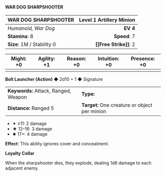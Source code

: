 #### WAR DOG SHARPSHOOTER

| WAR DOG SHARPSHOOTER       | **Level 1 Artillery Minion** |
| :------------------------- | ---------------------------: |
| *Humanoid, War Dog*        |                     **EV 4** |
| **Stamina**: 8             |                 **Speed**: 7 |
| **Size**: 1M / Stability 0 |           **[[Free Strike]]**: 2 |

| **Might**: +0 | **Agility**: +1 | **Reason**: +0 | **Intuition**: +0 | **Presence**: +0 |
| ------------- | --------------- | -------------- | ----------------- | ---------------- |
|               |                 |                |                   |                  |

**Bolt Launcher (Action)** ◆ 2d10 + 1 ◆ Signature

|                                      |                                               |
| :----------------------------------- | :-------------------------------------------- |
| **Keywords:** Attack, Ranged, Weapon | **Type:**                                     |
| **Distance:** Ranged 5               | **Target:** One creature or object per minion |

- ✦ ≤11: 2 damage
- ★ 12–16: 3 damage
- ✸ 17+: 4 damage

**Effect**: This ability ignores cover and concealment.

**Loyalty Collar**

When the sharpshooter dies, they explode, dealing 1d6 damage to each adjacent enemy.
